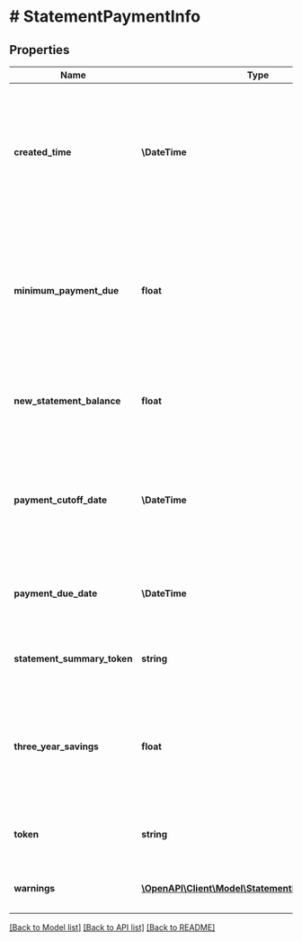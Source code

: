 # # StatementPaymentInfo

## Properties

Name | Type | Description | Notes
------------ | ------------- | ------------- | -------------
**created_time** | **\DateTime** | Date and time when the statement payment information was created on Marqeta&#39;s credit platform, in UTC. | [optional]
**minimum_payment_due** | **float** | Minimum payment amount for the current statement period, based on the associated credit product settings. | [optional]
**new_statement_balance** | **float** | Balance on the credit account when the statement period ended. | [optional]
**payment_cutoff_date** | **\DateTime** | Last day a payment can be made before interest and fees are charged to the account. | [optional]
**payment_due_date** | **\DateTime** | Payment due date, based on the credit account settings. | [optional]
**statement_summary_token** | **string** | Unique identifier of the statement summary. | [optional]
**three_year_savings** | **float** | Savings amount if the balance is paid off in three years versus only making minimum payments. | [optional]
**token** | **string** | Unique identifier of the statement payment. | [optional]
**warnings** | [**\OpenAPI\Client\Model\StatementPaymentWarning[]**](StatementPaymentWarning.md) | One or more payoff warnings. | [optional]

[[Back to Model list]](../../README.md#models) [[Back to API list]](../../README.md#endpoints) [[Back to README]](../../README.md)
